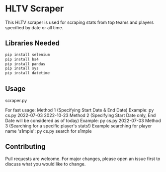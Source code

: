# HLTV Scraper

This HLTV scraper is used for scraping stats from top teams and players specified by date or all time.

## Libraries Needed


```bash
pip install selenium
pip install bs4
pip install pandas
pip install sys
pip install datetime
```

## Usage
scraper.py

For fast usage:
Method 1 (Specifying Start Date & End Date) Example:
	py cs.py 2022-07-03 2022-10-23
Method 2 (Specifying Start Date only, End Date will be considered as of today) Example:
	py cs.py 2022-07-03
Method 3 (Searching for a specific player's stats!) Example searching for player name 's1mple':
	py cs.py search for s1mple

## Contributing

Pull requests are welcome. For major changes, please open an issue first
to discuss what you would like to change.
